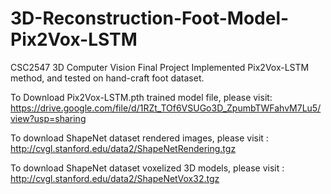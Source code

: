 # 3D-Reconstruction-Foot-Model-Pix2Vox-LSTM
CSC2547 3D Computer Vision Final Project
Implemented Pix2Vox-LSTM method, and tested on hand-craft foot dataset.

To Download Pix2Vox-LSTM.pth trained model file, please visit: https://drive.google.com/file/d/1RZt_TOf6VSUGo3D_ZpumbTWFahvM7Lu5/view?usp=sharing

To download ShapeNet dataset rendered images, please visit : http://cvgl.stanford.edu/data2/ShapeNetRendering.tgz

To download ShapeNet dataset voxelized 3D models, please visit :  http://cvgl.stanford.edu/data2/ShapeNetVox32.tgz
